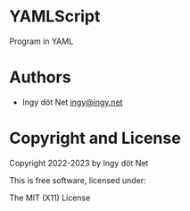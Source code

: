 YAMLScript
==========

Program in YAML


# Authors

* Ingy döt Net <ingy@ingy.net>


# Copyright and License

Copyright 2022-2023 by Ingy döt Net

This is free software, licensed under:

The MIT (X11) License
